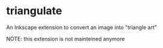 triangulate
===========

An Inkscape extension to convert an image into "triangle art"

NOTE: this extension is not mainteined anymore 
